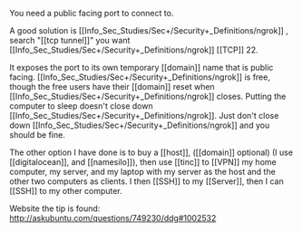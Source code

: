  You need a public facing port to connect to.

A good solution is [[Info_Sec_Studies/Sec+/Security+_Definitions/ngrok]] , search "[[tcp tunnel]]" you want [[Info_Sec_Studies/Sec+/Security+_Definitions/ngrok]] [[TCP]] 22.

It exposes the port to its own temporary [[domain]] name that is public facing. 
[[Info_Sec_Studies/Sec+/Security+_Definitions/ngrok]] is free, though the free users have their [[domain]] reset when [[Info_Sec_Studies/Sec+/Security+_Definitions/ngrok]] closes. 
Putting the computer to sleep doesn't close down [[Info_Sec_Studies/Sec+/Security+_Definitions/ngrok]]. 
Just don't close down [[Info_Sec_Studies/Sec+/Security+_Definitions/ngrok]] and you should be fine.

The other option I have done is to buy a [[host]], ([[domain]] optional) (I use [[digitalocean]], and [[namesilo]]), 
then use [[tinc]] to [[VPN]] my home computer, my server, and my laptop with my server as the host and the other two computers as clients. 
I then [[SSH]] to my [[Server]], then I can [[SSH]] to my other computer. 

Website the tip is found:
http://askubuntu.com/questions/749230/ddg#1002532
